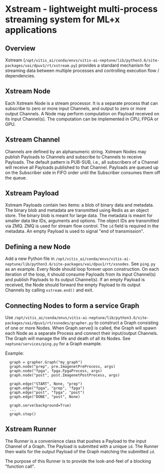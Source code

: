# Xstream - lightweight multi-process streaming system for ML+x applications

## Overview

Xstream (`/opt/vitis_ai/conda/envs/vitis-ai-neptune/lib/python3.6/site-packages/vai/dpuv1/rt/xstream.py`) provides a standard mechanism for streaming data between multiple processes and controlling execution flow / dependencies.


## Xstream Node

Each Xstream Node is a stream processor. It is a separate process that can subscribe to zero or more input Channels, and output to zero or more output Channels. A Node may perform computation on Payload received on its input Channel(s). The computation can be implemented in CPU, FPGA or GPU.


## Xstream Channel

Channels are defined by an alphanumeric string. Xstream Nodes may publish Payloads to Channels and subscribe to Channels to receive Payloads.
The default pattern is PUB-SUB, i.e., all subscribers of a Channel will receive all Payloads published to that Channel. Payloads are queued up on the Subscriber side in FIFO order until the Subscriber consumes them off the queue.


## Xstream Payload

Xstream Payloads contain two items: a blob of binary data and metadata.
The binary blob and metadata are transmitted using Redis as an object store.
The binary blob is meant for large data. The metadata is meant for smaller data like IDs, arguments and options.
The object IDs are transmitted via ZMQ. ZMQ is used for stream flow control.
The `id` field is required in the metadata.
An empty Payload is used to signal "end of transmission".


## Defining a new Node

Add a new Python file in `/opt/vitis_ai/conda/envs/vitis-ai-neptune/lib/python3.6/site-packages/vai/dpuv1/rt/xsnodes`. See `ping.py` as an example. Every Node should loop forever upon construction. On each iteration of the loop, it should consume Payloads from its input Channel(s) and publish Payloads to its output Channel(s).
If an empty Payload is received, the Node should forward the empty Payload to its output Channels by calling `xstream.end()` and exit.


## Connecting Nodes to form a service Graph

Use `/opt/vitis_ai/conda/envs/vitis-ai-neptune/lib/python3.6/site-packages/vai/dpuv1/rt/xsnodes/grapher.py` to construct a Graph consisting of one or more Nodes. When Graph.serve() is called, the Graph will spawn each Node as a separate Process and connect their input/output Channels. The Graph will manage the life and death of all its Nodes.
See `neptune/services/ping.py` for a Graph example.

Example:
```
  graph = grapher.Graph("my_graph")
  graph.node("prep", pre.ImagenetPreProcess, args)
  graph.node("fpga", fpga.FpgaProcess, args)
  graph.node("post", post.ImagenetPostProcess, args)

  graph.edge("START", None, "prep")
  graph.edge("fpga", "prep", "fpga")
  graph.edge("post", "fpga", "post")
  graph.edge("DONE", "post", None)

  graph.serve(background=True)
  ...
  graph.stop()

```


## Xstream Runner

The Runner is a convenience class that pushes a Payload to the input Channel of a Graph. The Payload is submitted with a unique `id`. The Runner then waits for the output Payload of the Graph matching the submitted `id`.

The purpose of this Runner is to provide the look-and-feel of a blocking "function call".
